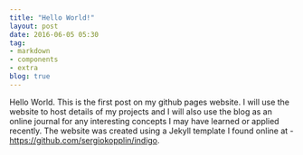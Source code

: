 ```yaml
---
title: "Hello World!"
layout: post
date: 2016-06-05 05:30
tag:
- markdown
- components
- extra
blog: true
---
```


Hello World. This is the first post on my github pages website. 
I will use the website to host details of my projects and I will also use the blog as an online journal for any interesting concepts I may have learned or applied recently.
The website was created using a Jekyll template I found online at - https://github.com/sergiokopplin/indigo.